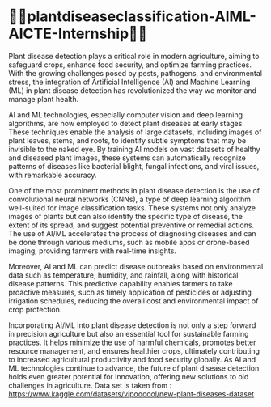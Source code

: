 # 🌱🌿plantdiseaseclassification-AIML-AICTE-Internship🌿🌱
Plant disease detection plays a critical role in modern agriculture, aiming to safeguard crops, enhance food security, and optimize farming practices. With the growing challenges posed by pests, pathogens, and environmental stress, the integration of Artificial Intelligence (AI) and Machine Learning (ML) in plant disease detection has revolutionized the way we monitor and manage plant health.

AI and ML technologies, especially computer vision and deep learning algorithms, are now employed to detect plant diseases at early stages. These techniques enable the analysis of large datasets, including images of plant leaves, stems, and roots, to identify subtle symptoms that may be invisible to the naked eye. By training AI models on vast datasets of healthy and diseased plant images, these systems can automatically recognize patterns of diseases like bacterial blight, fungal infections, and viral issues, with remarkable accuracy.

One of the most prominent methods in plant disease detection is the use of convolutional neural networks (CNNs), a type of deep learning algorithm well-suited for image classification tasks. These systems not only analyze images of plants but can also identify the specific type of disease, the extent of its spread, and suggest potential preventive or remedial actions. The use of AI/ML accelerates the process of diagnosing diseases and can be done through various mediums, such as mobile apps or drone-based imaging, providing farmers with real-time insights.

Moreover, AI and ML can predict disease outbreaks based on environmental data such as temperature, humidity, and rainfall, along with historical disease patterns. This predictive capability enables farmers to take proactive measures, such as timely application of pesticides or adjusting irrigation schedules, reducing the overall cost and environmental impact of crop protection.

Incorporating AI/ML into plant disease detection is not only a step forward in precision agriculture but also an essential tool for sustainable farming practices. It helps minimize the use of harmful chemicals, promotes better resource management, and ensures healthier crops, ultimately contributing to increased agricultural productivity and food security globally. As AI and ML technologies continue to advance, the future of plant disease detection holds even greater potential for innovation, offering new solutions to old challenges in agriculture.
Data set is taken from : https://www.kaggle.com/datasets/vipoooool/new-plant-diseases-dataset
